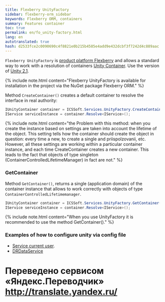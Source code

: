 ```yaml
--- 
title: Flexberry UnityFactory 
sidebar: flexberry-orm_sidebar 
keywords: Flexberry ORM, containers 
summary: Features container 
toc: true 
permalink: en/fo_unity-factory.html 
lang: en 
autotranslated: true 
hash: d2533fce2c0090690c4f8821e0b215b4585e4add9e432dcbf3f7242d4c889aac 
--- 
```


`Flexberry UnityFactory` is [product platform Flexberry](fp_platform-structure.html) and allows a standard way to work with a resolution of containers [Unity Container](https://msdn.microsoft.com/en-us/library/ff647202.aspx). Use the version of [Unity 2.1](https://msdn.microsoft.com/en-us/library/hh237493.aspx). 

{% include note.html content="Flexberry UnityFactory is available for installation in the project via the NuGet package Flexberry ORM." %} 

Method `CreateContainer()` creates a default container to resolve the interface in real authority: 

```csharp
IUnityContainer container = ICSSoft.Services.UnityFactory.CreateContainer();
IService serviceInstance = container.Resolve<IService>();
``` 

{% include note.html content="the Problem with this method: when you create the instance based on settings are taken into account the lifetime of the object. This setting tells how the container should create the object in question: every time a new, to create a single and priispolzovanii, etc. However, all these settings are working within a particular container instance, and each time CreateContainer creates a new container. This leads to the fact that objects of type singleton (ContainerControlledLifetimeManager) in fact are not." %} 

### GetContainer 

Method `GetContainer()`, returns a single (application domain) of the container instance that allows to work correctly with objects of type `ContainerControlledLifetimemanager`. 

``` csharp
IUnityContainer container = ICSSoft.Services.UnityFactory.GetContainer();
IService serviceInstance = container.Resolve<IService>();
``` 

{% include note.html content="When you use UnityFactory it is recommended to use the method GetContainer()." %} 


### Examples of how to configure unity via config file 

* [Service current user](fo_current-user-service.html). 
* [DRDataService](fo_dr-data-service.html) 



 # Переведено сервисом «Яндекс.Переводчик» http://translate.yandex.ru/